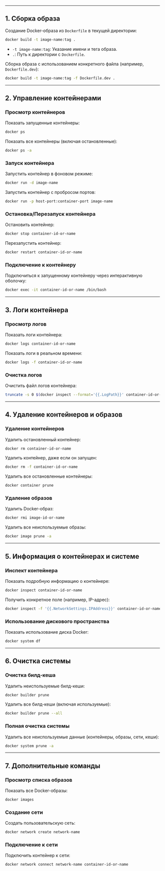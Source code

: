 
---

## 1. **Сборка образа**
Создание Docker-образа из `Dockerfile` в текущей директории:
```bash
docker build -t image-name:tag .
```
- `-t image-name:tag`: Указание имени и тега образа.
- `.`: Путь к директории с `Dockerfile`.

Сборка образа с использованием конкретного файла (например, `Dockerfile.dev`):
```bash
docker build -t image-name:tag -f Dockerfile.dev .
```

---

## 2. **Управление контейнерами**

### **Просмотр контейнеров**
Показать запущенные контейнеры:
```bash
docker ps
```
Показать все контейнеры (включая остановленные):
```bash
docker ps -a
```

### **Запуск контейнера**
Запустить контейнер в фоновом режиме:
```bash
docker run -d image-name
```
Запустить контейнер с пробросом портов:
```bash
docker run -p host-port:container-port image-name
```

### **Остановка/Перезапуск контейнера**
Остановить контейнер:
```bash
docker stop container-id-or-name
```
Перезапустить контейнер:
```bash
docker restart container-id-or-name
```

### **Подключение к контейнеру**
Подключиться к запущенному контейнеру через интерактивную оболочку:
```bash
docker exec -it container-id-or-name /bin/bash
```

---

## 3. **Логи контейнера**

### **Просмотр логов**
Показать логи контейнера:
```bash
docker logs container-id-or-name
```
Показать логи в реальном времени:
```bash
docker logs -f container-id-or-name
```

### **Очистка логов**
Очистить файл логов контейнера:
```bash
truncate -s 0 $(docker inspect --format='{{.LogPath}}' container-id-or-name)
```

---

## 4. **Удаление контейнеров и образов**

### **Удаление контейнеров**
Удалить остановленный контейнер:
```bash
docker rm container-id-or-name
```
Удалить контейнер, даже если он запущен:
```bash
docker rm -f container-id-or-name
```
Удалить все остановленные контейнеры:
```bash
docker container prune
```

### **Удаление образов**
Удалить Docker-образ:
```bash
docker rmi image-id-or-name
```
Удалить все неиспользуемые образы:
```bash
docker image prune -a
```

---

## 5. **Информация о контейнерах и системе**

### **Инспект контейнера**
Показать подробную информацию о контейнере:
```bash
docker inspect container-id-or-name
```
Получить конкретное поле (например, IP-адрес):
```bash
docker inspect -f '{{.NetworkSettings.IPAddress}}' container-id-or-name
```

### **Использование дискового пространства**
Показать использование диска Docker:
```bash
docker system df
```

---

## 6. **Очистка системы**

### **Очистка билд-кеша**
Удалить неиспользуемые билд-кеши:
```bash
docker builder prune
```
Удалить все билд-кеши (включая используемые):
```bash
docker builder prune --all
```

### **Полная очистка системы**
Удалить все неиспользуемые данные (контейнеры, образы, сети, кеши):
```bash
docker system prune -a
```

---

## 7. **Дополнительные команды**

### **Просмотр списка образов**
Показать все Docker-образы:
```bash
docker images
```

### **Создание сети**
Создать пользовательскую сеть:
```bash
docker network create network-name
```

### **Подключение к сети**
Подключить контейнер к сети:
```bash
docker network connect network-name container-id-or-name
```